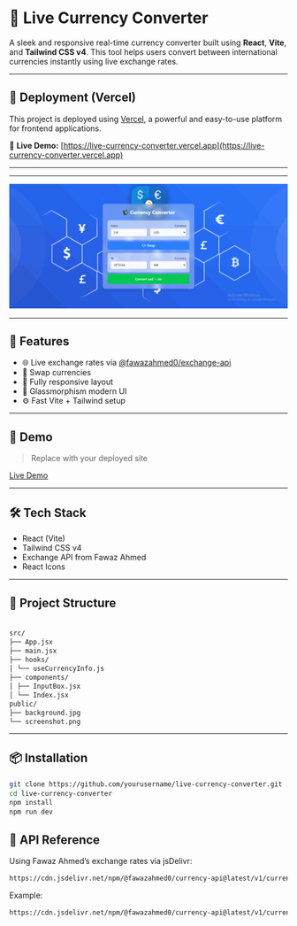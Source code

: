 # 💱 Live Currency Converter

A sleek and responsive real-time currency converter built using **React**, **Vite**, and **Tailwind CSS v4**. This tool helps users convert between international currencies instantly using live exchange rates.

---

## 🚀 Deployment (Vercel)

This project is deployed using [Vercel](https://vercel.com), a powerful and easy-to-use platform for frontend applications.

🔗 **Live Demo:** [https://live-currency-converter.vercel.app](https://live-currency-converter.vercel.app)

---
---

![Project Screenshot](./public/project.PNG)

---

## 🚀 Features

- 🌐 Live exchange rates via [@fawazahmed0/exchange-api](https://github.com/fawazahmed0/exchange-api)
- 🔄 Swap currencies
- 📱 Fully responsive layout
- 🎨 Glassmorphism modern UI
- ⚙️ Fast Vite + Tailwind setup

---

## 📸 Demo

> Replace with your deployed site

[Live Demo](https://your-live-site-url.com)

---

## 🛠 Tech Stack

- React (Vite)
- Tailwind CSS v4
- Exchange API from Fawaz Ahmed
- React Icons

---

## 📂 Project Structure

```

src/
├── App.jsx
├── main.jsx
├── hooks/
│ └── useCurrencyInfo.js
├── components/
│ ├── InputBox.jsx
│ └── Index.jsx
public/
├── background.jpg
└── screenshot.png

```

---

## 📦 Installation

```bash
git clone https://github.com/yourusername/live-currency-converter.git
cd live-currency-converter
npm install
npm run dev
```

## 📜 API Reference

Using Fawaz Ahmed’s exchange rates via jsDelivr:

```bash
https://cdn.jsdelivr.net/npm/@fawazahmed0/currency-api@latest/v1/currencies/{base}.json
```

Example:
```bash
https://cdn.jsdelivr.net/npm/@fawazahmed0/currency-api@latest/v1/currencies/usd.json
```